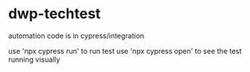 # dwp-techtest

automation code is in cypress/integration

use 'npx cypress run' to run test
use 'npx cypress open' to see the test running visually
